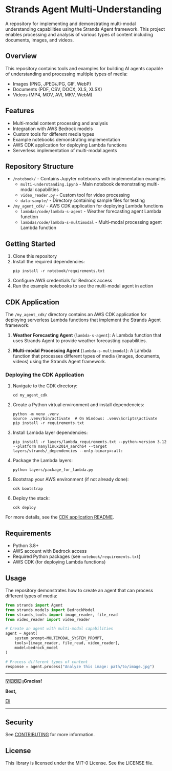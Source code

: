 # Strands Agent Multi-Understanding

A repository for implementing and demonstrating multi-modal understanding capabilities using the Strands Agent framework. This project enables processing and analysis of various types of content including documents, images, and videos.

## Overview

This repository contains tools and examples for building AI agents capable of understanding and processing multiple types of media:
- Images (PNG, JPEG/JPG, GIF, WebP)
- Documents (PDF, CSV, DOCX, XLS, XLSX)
- Videos (MP4, MOV, AVI, MKV, WebM)

## Features

- Multi-modal content processing and analysis
- Integration with AWS Bedrock models
- Custom tools for different media types
- Example notebooks demonstrating implementation
- AWS CDK application for deploying Lambda functions
- Serverless implementation of multi-modal agents

## Repository Structure

- `/notebook/` - Contains Jupyter notebooks with implementation examples
  - `multi-understanding.ipynb` - Main notebook demonstrating multi-modal capabilities
  - `video_reader.py` - Custom tool for video processing
  - `data-sample/` - Directory containing sample files for testing
- `/my_agent_cdk/` - AWS CDK application for deploying Lambda functions
  - `lambdas/code/lambda-s-agent` - Weather forecasting agent Lambda function
  - `lambdas/code/lambda-s-multimodal` - Multi-modal processing agent Lambda function

## Getting Started

1. Clone this repository
2. Install the required dependencies:
   ```
   pip install -r notebook/requirements.txt
   ```
3. Configure AWS credentials for Bedrock access
4. Run the example notebooks to see the multi-modal agent in action

## CDK Application

The `/my_agent_cdk/` directory contains an AWS CDK application for deploying serverless Lambda functions that implement the Strands Agent framework:

1. **Weather Forecasting Agent** (`lambda-s-agent`): A Lambda function that uses Strands Agent to provide weather forecasting capabilities.

2. **Multi-modal Processing Agent** (`lambda-s-multimodal`): A Lambda function that processes different types of media (images, documents, videos) using the Strands Agent framework.

### Deploying the CDK Application

1. Navigate to the CDK directory:
   ```
   cd my_agent_cdk
   ```

2. Create a Python virtual environment and install dependencies:
   ```
   python -m venv .venv
   source .venv/bin/activate  # On Windows: .venv\Scripts\activate
   pip install -r requirements.txt
   ```

3. Install Lambda layer dependencies:
   ```
   pip install -r layers/lambda_requirements.txt --python-version 3.12 --platform manylinux2014_aarch64 --target layers/strands/_dependencies --only-binary=:all:
   ```

4. Package the Lambda layers:
   ```
   python layers/package_for_lambda.py
   ```

5. Bootstrap your AWS environment (if not already done):
   ```
   cdk bootstrap
   ```

6. Deploy the stack:
   ```
   cdk deploy
   ```

For more details, see the [CDK application README](/my_agent_cdk/README.md).

## Requirements

- Python 3.8+
- AWS account with Bedrock access
- Required Python packages (see `notebook/requirements.txt`)
- AWS CDK (for deploying Lambda functions)

## Usage

The repository demonstrates how to create an agent that can process different types of media:

```python
from strands import Agent
from strands.models import BedrockModel
from strands_tools import image_reader, file_read
from video_reader import video_reader

# Create an agent with multi-modal capabilities
agent = Agent(
    system_prompt=MULTIMODAL_SYSTEM_PROMPT,
    tools=[image_reader, file_read, video_reader],
    model=bedrock_model
)

# Process different types of content
response = agent.process("Analyze this image: path/to/image.jpg")
```

---

**🇻🇪🇨🇱 ¡Gracias!**

**Best,**

[Eli](https://www.linkedin.com/in/lizfue/)

---

## Security

See [CONTRIBUTING](CONTRIBUTING.md#security-issue-notifications) for more information.

## License

This library is licensed under the MIT-0 License. See the LICENSE file.
